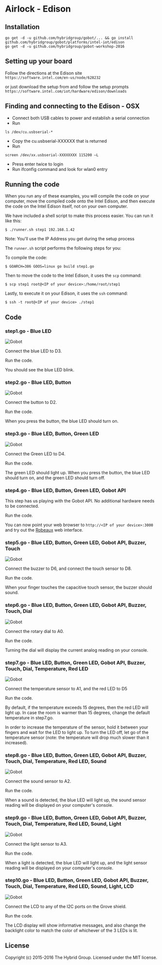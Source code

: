 # Airlock - Edison

## Installation

```
go get -d -u github.com/hybridgroup/gobot/... && go install github.com/hybridgroup/gobot/platforms/intel-iot/edison
go get -d -u github.com/hybridgroup/gobot-workshop-2016
```
## Setting up your board
Follow the directions at the Edison site  
`https://software.intel.com/en-us/node/628232`

or just download the setup from and follow the setup prompts `https://software.intel.com/iot/hardware/edison/downloads`

## Finding and connecting to the Edison - OSX
- Connect both USB cables to power and establish a serial connection
- Run
```
ls /dev/cu.usbserial-*
```
- Copy the cu.usbserial-XXXXXX that is returned
- Run
```
screen /dev/xx.usbserial-XXXXXXXX 115200 –L
```
- Press enter twice to login
- Run ifconfig command and look for wlan0 entry

## Running the code
When you run any of these examples, you will compile the code on your computer, move the compiled code onto the Intel Edison, and then execute the code on the Intel Edison itself, not on your own computer.

We have included a shell script to make this process easier. You can run it like this:

```
$ ./runner.sh step1 192.168.1.42
```
Note: You'll use the IP Address you get during the setup process

The `runner.sh` script performs the following steps for you:

To compile the code:

```
$ GOARCH=386 GOOS=linux go build step1.go
```

Then to move the code to the Intel Edison, it uses the `scp` command:

```
$ scp step1 root@<IP of your device>:/home/root/step1
```

Lastly, to execute it on your Edison, it uses the `ssh` command:

```
$ ssh -t root@<IP of your device> ./step1
```

## Code

### step1.go - Blue LED

![Gobot](https://raw.githubusercontent.com/hybridgroup/gobot-workshop-2016/master/images/edison/step1.jpg)

Connect the blue LED to D3.

Run the code.

You should see the blue LED blink.

### step2.go - Blue LED, Button

![Gobot](https://raw.githubusercontent.com/hybridgroup/gobot-workshop-2016/master/images/edison/step2.jpg)

Connect the button to D2.

Run the code.

When you press the button, the blue LED should turn on.

### step3.go - Blue LED, Button, Green LED

![Gobot](https://raw.githubusercontent.com/hybridgroup/gobot-workshop-2016/master/images/edison/step3.jpg)

Connect the Green LED to D4.

Run the code.

The green LED should light up. When you press the button, the blue LED should turn on, and the green LED should turn off.

### step4.go - Blue LED, Button, Green LED, Gobot API

This step has us playing with the Gobot API. No additional hardware needs to be connected.

Run the code.

You can now point your web browser to `http://<IP of your device>:3000` and try out the [Robeaux](https://github.com/hybridgroup/robeaux) web interface.

### step5.go - Blue LED, Button, Green LED, Gobot API, Buzzer, Touch

![Gobot](https://raw.githubusercontent.com/hybridgroup/gobot-workshop-2016/master/images/edison/step5.jpg)

Connect the buzzer to D6, and connect the touch sensor to D8.

Run the code.

When your finger touches the capacitive touch sensor, the buzzer should sound.

### step6.go - Blue LED, Button, Green LED, Gobot API, Buzzer, Touch, Dial

![Gobot](https://raw.githubusercontent.com/hybridgroup/gobot-workshop-2016/master/images/edison/step6.jpg)

Connect the rotary dial to A0.

Run the code.

Turning the dial will display the current analog reading on your console.

### step7.go - Blue LED, Button, Green LED, Gobot API, Buzzer, Touch, Dial, Temperature, Red LED

![Gobot](https://raw.githubusercontent.com/hybridgroup/gobot-workshop-2016/master/images/edison/step7.jpg)

Connect the temperature sensor to A1, and the red LED to D5

Run the code.

By default, if the temperature exceeds 15 degrees, then the red LED will light up.
In case the room is warmer than 15 degrees, change the default temperature in step7.go.

In order to increase the temperature of the sensor, hold it between your fingers and wait for the LED to light up.
To turn the LED off, let go of the temperature sensor (note: the temperature will drop much slower than it increased).

### step8.go - Blue LED, Button, Green LED, Gobot API, Buzzer, Touch, Dial, Temperature, Red LED, Sound

![Gobot](https://raw.githubusercontent.com/hybridgroup/gobot-workshop-2016/master/images/edison/step8.jpg)

Connect the sound sensor to A2.

Run the code.

When a sound is detected, the blue LED will light up, the sound sensor reading will be displayed on your computer's console.

### step9.go - Blue LED, Button, Green LED, Gobot API, Buzzer, Touch, Dial, Temperature, Red LED, Sound, Light

![Gobot](https://raw.githubusercontent.com/hybridgroup/gobot-workshop-2016/master/images/edison/step9.jpg)

Connect the light sensor to A3.

Run the code.

When a light is detected, the blue LED will light up, and the light sensor reading will be displayed on your computer's console.

### step10.go - Blue LED, Button, Green LED, Gobot API, Buzzer, Touch, Dial, Temperature, Red LED, Sound, Light, LCD

![Gobot](https://raw.githubusercontent.com/hybridgroup/gobot-workshop-2016/master/images/edison/step10.jpg)

Connect the LCD to any of the I2C ports on the Grove shield.

Run the code.

The LCD display will show informative messages, and also change the backlight color to match the color of whichever of the 3 LEDs is lit.

## License

Copyright (c) 2015-2016 The Hybrid Group. Licensed under the MIT license.
